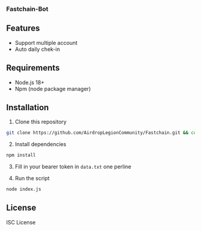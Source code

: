 ### Fastchain-Bot

## Features
- Support multiple account
- Auto daily chek-in

## Requirements
- Node.js 18+
- Npm (node package manager)

## Installation
1. Clone this repository
```bash
git clone https://github.com/AirdropLegionCommunity/Fastchain.git && cd Fastchain
```
2. Install dependencies
```bash
npm install
```
3. Fill in your bearer token in `data.txt` one perline

4. Run the script
```bash
node index.js
```

## License
ISC License
